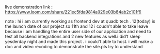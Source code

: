 live demonstration link : https://www.loom.com/share/221ec5fda9814a029e03b84ab2c101f9


note : hi i am currently working as frontend dev at quadb tech . 12(today) is the launch date of our project so 11th and 12 i coudn't able to take leave because i am handling the entire user side of our application and need to test all backend integrations and 2 new features as well.i did't sleep 
yesderday night and made this project . i could't able to host. i will make a doc and video recoding to demonstrate the site.pls try to understand
